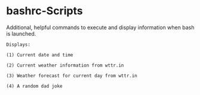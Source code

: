 # bashrc-Scripts
Additional, helpful commands to execute and display information when bash is launched.

    Displays: 
    
    (1) Current date and time
    
    (2) Current weather information from wttr.in
    
    (3) Weather forecast for current day from wttr.in
    
    (4) A random dad joke
